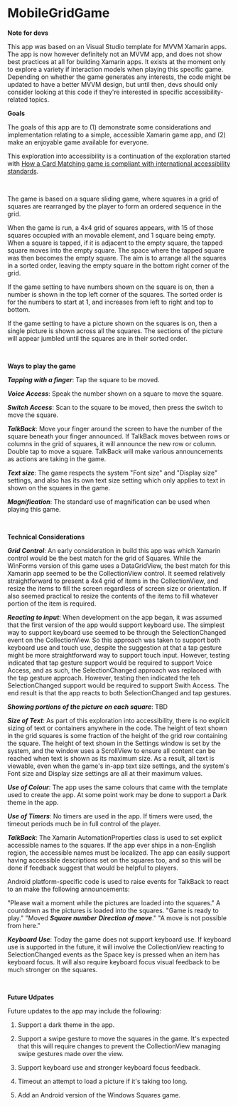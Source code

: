 # MobileGridGame

**Note for devs**

This app was based on an Visual Studio template for MVVM Xamarin apps. The app is now however definitely not an MVVM app, and does not show best practices at all for building Xamarin apps. It exists at the moment only to explore a variety if interaction models when playing this specific game. Depending on whether the game generates any interests, the code might be updated to have a better MVVM design, but until then, devs should only consider looking at this code if they're interested in specific accessibility-related topics.

**Goals**

The goals of this app are to (1) demonstrate some considerations and implementation relating to a simple, accessible Xamarin game app, and (2) make an enjoyable game available for everyone.

This exploration into accessibility is a continuation of the exploration started with [How a Card Matching game is compliant with international accessibility standards](https://www.linkedin.com/pulse/how-card-matching-game-compliant-international-standards-guy-barker).

&nbsp;

The game is based on a square sliding game, where squares in a grid of squares are rearranged by the player to form an ordered sequence in the grid.

When the game is run, a 4x4 grid of squares appears, with 15 of those squares occupied with an movable element, and 1 square being empty. When a square is tapped, if it is adjacent to the empty square, the tapped square moves into the empty square. The space where the tapped square was then becomes the empty square. The aim is to arrange all the squares in a sorted order, leaving the empty square in the bottom right corner of the grid.

If the game setting to have numbers shown on the square is on, then a number is shown in the top left corner of the squares. The sorted order is for the numbers to start at 1, and increases from left to right and top to bottom. 

If the game setting to have a picture shown on the squares is on, then a single picture is shown across all the squares. The sections of the picture will appear jumbled until the squares are in their sorted order.

&nbsp;

**Ways to play the game**

***Tapping with a finger***: Tap the square to be moved.

***Voice Access***: Speak the number shown on a square to move the square.

***Switch Access***: Scan to the square to be moved, then press the switch to move the square.

***TalkBack***: Move your finger around the screen to have the number of the square beneath your finger announced. If TalkBack moves between rows or columns in the grid of squares, it will announce the new row or column. Double tap to move a square. TalkBack will make various announcements as actions are taking in the game.

***Text size***: The game respects the system "Font size" and "Display size" settings, and also has its own text size setting which only applies to text in shown on the squares in the game.

***Magnification***: The standard use of magnification can be used when playing this game.

&nbsp;

**Technical Considerations**

***Grid Control***: An early consideration in build this app was which Xamarin control would be the best match for the grid of Squares. While the WinForms version of this game uses a DataGridView, the best match for this Xamarin app seemed to be the CollectionView control. It seemed relatively straightforward to present a 4x4 grid of items in the CollectionView, and resize the items to fill the screen regardless of screen size or orientation. If also seemed practical to resize the contents of the items to fill whatever portion of the item is required.

***Reacting to input***: When development on the app began, it was assumed that the first version of the app would support keyboard use. The simplest way to support keyboard use seemed to be through the SelectionChanged event on the CollectionView. So this approach was taken to support both keyboard use and touch use, despite the suggestion at []() that a tap gesture might be more straightforward way to support touch input. However, testing indicated that tap gesture support would be required to support Voice Access, and as such, the SelectionChanged approach was replaced with the tap gesture approach. However, testing then indicated the teh SelectionChanged support would be required to support Swith Access. The end result is that the app reacts to both SelectionChanged and tap gestures.

***Showing portions of the picture on each square***: TBD

***Size of Text***: As part of this exploration into accessibility, there is no explicit sizing of text or containers anywhere in the code. The height of text shown in the grid squares is some fraction of the height of the grid row containing the square. The height of text shown in the Settings window is set by the system, and the window uses a ScrollView to ensure all content can be reached when text is shown as its maximum size. As a result, all text is viewable, even when the game's in-app text size settings, and the system's Font size and Display size settings are all at their maximum values.

***Use of Colour***: The app uses the same colours that came with the template used to create the app. At some point work may be done to support a Dark theme in the app.

***Use of Timers***: No timers are used in the app. If timers were used, the timeout periods much be in full control of the player.

***TalkBack***: The Xamarin AutomationProperties class is used to set explicit accessible names to the squares. If the app ever ships in a non-English region, the accessible names must be localized. The app can easily support having accessible descriptions set on the squares too, and so this will be done if feedback suggest that would be helpful to players. 

Android platform-specific code is used to raise events for TalkBack to react to an make the following announcements:

"Please wait a moment while the pictures are loaded into the squares."
A countdown as the pictures is loaded into the squares.
"Game is ready to play."
"Moved ***Square number*** ***Direction of move***."
"A move is not possible from here."

***Keyboard Use***: Today the game does not support keyboard use. If keyboard use is supported in the future, it will involve the CollectionView reacting to SelectionChanged events as the Space key is pressed when an item has keyboard focus. It will also require keyboard focus visual feedback to be much stronger on the squares. 


&nbsp;

**Future Udpates**

Future updates to the app may include the following:

1. Support a dark theme in the app.

2. Support a swipe gesture to move the squares in the game. It's expected that this will require changes to prevent the CollectionView managing swipe gestures made over the view.

3. Support keyboard use and stronger keyboard focus feedback.

4. Timeout an attempt to load a picture if it's taking too long.

5. Add an Android version of the Windows Squares game.
